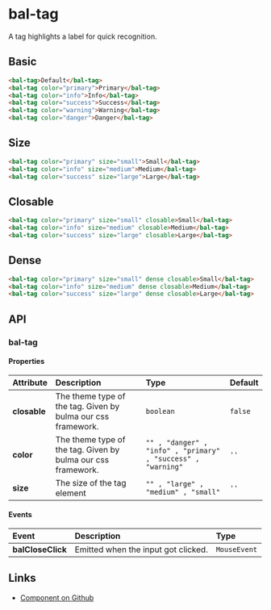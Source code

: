 # bal-tag

<!-- START: human documentation top -->

A tag highlights a label for quick recognition.

## Basic

<ClientOnly> <docs-demo-bal-tag-91></docs-demo-bal-tag-91></ClientOnly>

```html
<bal-tag>Default</bal-tag>
<bal-tag color="primary">Primary</bal-tag>
<bal-tag color="info">Info</bal-tag>
<bal-tag color="success">Success</bal-tag>
<bal-tag color="warning">Warning</bal-tag>
<bal-tag color="danger">Danger</bal-tag>
```

## Size

<ClientOnly> <docs-demo-bal-tag-92></docs-demo-bal-tag-92></ClientOnly>

```html
<bal-tag color="primary" size="small">Small</bal-tag>
<bal-tag color="info" size="medium">Medium</bal-tag>
<bal-tag color="success" size="large">Large</bal-tag>
```

## Closable

<ClientOnly> <docs-demo-bal-tag-93></docs-demo-bal-tag-93></ClientOnly>

```html
<bal-tag color="primary" size="small" closable>Small</bal-tag>
<bal-tag color="info" size="medium" closable>Medium</bal-tag>
<bal-tag color="success" size="large" closable>Large</bal-tag>
```

## Dense

<ClientOnly> <docs-demo-bal-tag-94></docs-demo-bal-tag-94></ClientOnly>

```html
<bal-tag color="primary" size="small" dense closable>Small</bal-tag>
<bal-tag color="info" size="medium" dense closable>Medium</bal-tag>
<bal-tag color="success" size="large" dense closable>Large</bal-tag>
```

## API

### bal-tag

#### Properties

| Attribute    | Description                                                  | Type                                                         | Default |
| :----------- | :----------------------------------------------------------- | :----------------------------------------------------------- | :------ |
| **closable** | The theme type of the tag. Given by bulma our css framework. | `boolean`                                                    | `false` |
| **color**    | The theme type of the tag. Given by bulma our css framework. | `"" , "danger" , "info" , "primary" , "success" , "warning"` | `''`    |
| **size**     | The size of the tag element                                  | `"" , "large" , "medium" , "small"`                          | `''`    |

#### Events

| Event             | Description                         | Type         |
| :---------------- | :---------------------------------- | :----------- |
| **balCloseClick** | Emitted when the input got clicked. | `MouseEvent` |

<!-- START: human documentation bottom -->

<!-- END: human documentation bottom -->

## Links

- [Component on Github](https://github.com/baloise/ui-library/blob/master/packages/library/src/components/bal-tag)
